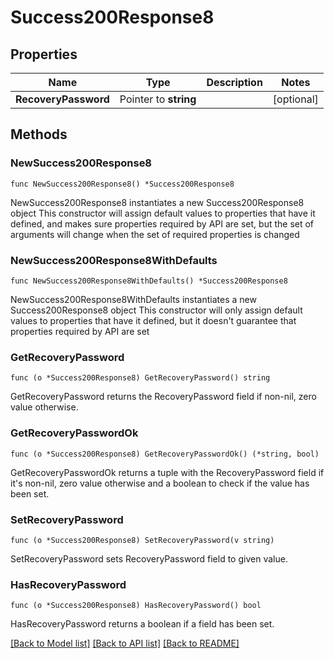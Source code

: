 # Success200Response8

## Properties

Name | Type | Description | Notes
------------ | ------------- | ------------- | -------------
**RecoveryPassword** | Pointer to **string** |  | [optional] 

## Methods

### NewSuccess200Response8

`func NewSuccess200Response8() *Success200Response8`

NewSuccess200Response8 instantiates a new Success200Response8 object
This constructor will assign default values to properties that have it defined,
and makes sure properties required by API are set, but the set of arguments
will change when the set of required properties is changed

### NewSuccess200Response8WithDefaults

`func NewSuccess200Response8WithDefaults() *Success200Response8`

NewSuccess200Response8WithDefaults instantiates a new Success200Response8 object
This constructor will only assign default values to properties that have it defined,
but it doesn't guarantee that properties required by API are set

### GetRecoveryPassword

`func (o *Success200Response8) GetRecoveryPassword() string`

GetRecoveryPassword returns the RecoveryPassword field if non-nil, zero value otherwise.

### GetRecoveryPasswordOk

`func (o *Success200Response8) GetRecoveryPasswordOk() (*string, bool)`

GetRecoveryPasswordOk returns a tuple with the RecoveryPassword field if it's non-nil, zero value otherwise
and a boolean to check if the value has been set.

### SetRecoveryPassword

`func (o *Success200Response8) SetRecoveryPassword(v string)`

SetRecoveryPassword sets RecoveryPassword field to given value.

### HasRecoveryPassword

`func (o *Success200Response8) HasRecoveryPassword() bool`

HasRecoveryPassword returns a boolean if a field has been set.


[[Back to Model list]](../README.md#documentation-for-models) [[Back to API list]](../README.md#documentation-for-api-endpoints) [[Back to README]](../README.md)


